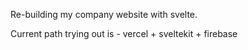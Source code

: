 Re-building my company website with svelte.

Current path trying out is - vercel + sveltekit + firebase
